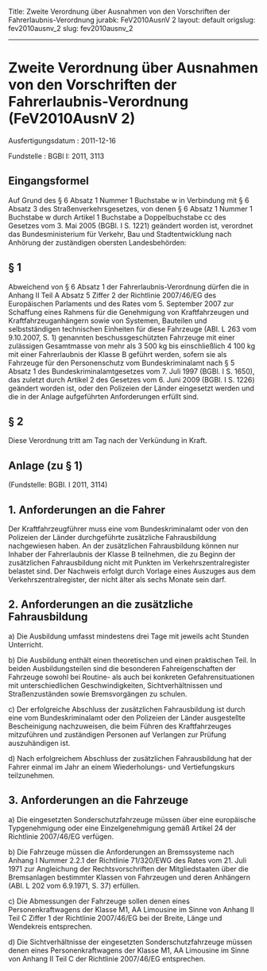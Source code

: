 Title: Zweite Verordnung über Ausnahmen von den Vorschriften der Fahrerlaubnis-Verordnung
jurabk: FeV2010AusnV 2
layout: default
origslug: fev2010ausnv_2
slug: fev2010ausnv_2

---

# Zweite Verordnung über Ausnahmen von den Vorschriften der Fahrerlaubnis-Verordnung (FeV2010AusnV 2)

Ausfertigungsdatum
:   2011-12-16

Fundstelle
:   BGBl I: 2011, 3113


## Eingangsformel

Auf Grund des § 6 Absatz 1 Nummer 1 Buchstabe w in Verbindung mit § 6
Absatz 3 des Straßenverkehrsgesetzes, von denen § 6 Absatz 1 Nummer 1
Buchstabe w durch Artikel 1 Buchstabe a Doppelbuchstabe cc des
Gesetzes vom 3. Mai 2005 (BGBl. I S. 1221) geändert worden ist,
verordnet das Bundesministerium für Verkehr, Bau und Stadtentwicklung
nach Anhörung der zuständigen obersten Landesbehörden:


## § 1

Abweichend von § 6 Absatz 1 der Fahrerlaubnis-Verordnung dürfen die in
Anhang II Teil A Absatz 5 Ziffer 2 der Richtlinie 2007/46/EG des
Europäischen Parlaments und des Rates vom 5. September 2007 zur
Schaffung eines Rahmens für die Genehmigung von Kraftfahrzeugen und
Kraftfahrzeuganhängern sowie von Systemen, Bauteilen und
selbstständigen technischen Einheiten für diese Fahrzeuge (ABl. L 263
vom 9.10.2007, S. 1) genannten beschussgeschützten Fahrzeuge mit einer
zulässigen Gesamtmasse von mehr als 3 500 kg bis einschließlich 4 100
kg mit einer Fahrerlaubnis der Klasse B geführt werden, sofern sie als
Fahrzeuge für den Personenschutz vom Bundeskriminalamt nach § 5 Absatz
1 des Bundeskriminalamtgesetzes vom 7. Juli 1997 (BGBl. I S. 1650),
das zuletzt durch Artikel 2 des Gesetzes vom 6. Juni 2009 (BGBl. I S.
1226) geändert worden ist, oder den Polizeien der Länder eingesetzt
werden und die in der Anlage aufgeführten Anforderungen erfüllt sind.


## § 2

Diese Verordnung tritt am Tag nach der Verkündung in Kraft.


## Anlage (zu § 1)

(Fundstelle: BGBl. I 2011, 3114)

## 1. Anforderungen an die Fahrer

Der Kraftfahrzeugführer muss eine vom Bundeskriminalamt oder von den
Polizeien der Länder durchgeführte zusätzliche Fahrausbildung
nachgewiesen haben. An der zusätzlichen Fahrausbildung können nur
Inhaber der Fahrerlaubnis der Klasse B teilnehmen, die zu Beginn der
zusätzlichen Fahrausbildung nicht mit Punkten im
Verkehrszentralregister belastet sind. Der Nachweis erfolgt durch
Vorlage eines Auszuges aus dem Verkehrszentralregister, der nicht
älter als sechs Monate sein darf.

## 2. Anforderungen an die zusätzliche Fahrausbildung


a)  Die Ausbildung umfasst mindestens drei Tage mit jeweils acht Stunden
    Unterricht.


b)  Die Ausbildung enthält einen theoretischen und einen praktischen Teil.
    In beiden Ausbildungsteilen sind die besonderen Fahreigenschaften der
    Fahrzeuge sowohl bei Routine- als auch bei konkreten
    Gefahrensituationen mit unterschiedlichen Geschwindigkeiten,
    Sichtverhältnissen und Straßenzuständen sowie Bremsvorgängen zu
    schulen.


c)  Der erfolgreiche Abschluss der zusätzlichen Fahrausbildung ist durch
    eine vom Bundeskriminalamt oder den Polizeien der Länder ausgestellte
    Bescheinigung nachzuweisen, die beim Führen des Kraftfahrzeuges
    mitzuführen und zuständigen Personen auf Verlangen zur Prüfung
    auszuhändigen ist.


d)  Nach erfolgreichem Abschluss der zusätzlichen Fahrausbildung hat der
    Fahrer einmal im Jahr an einem Wiederholungs- und Vertiefungskurs
    teilzunehmen.




## 3. Anforderungen an die Fahrzeuge


a)  Die eingesetzten Sonderschutzfahrzeuge müssen über eine europäische
    Typgenehmigung oder eine Einzelgenehmigung gemäß Artikel 24 der
    Richtlinie 2007/46/EG verfügen.


b)  Die Fahrzeuge müssen die Anforderungen an Bremssysteme nach Anhang I
    Nummer 2.2.1 der Richtlinie 71/320/EWG des Rates vom 21. Juli 1971 zur
    Angleichung der Rechtsvorschriften der Mitgliedstaaten über die
    Bremsanlagen bestimmter Klassen von Fahrzeugen und deren Anhängern
    (ABl. L 202 vom 6.9.1971, S. 37) erfüllen.


c)  Die Abmessungen der Fahrzeuge sollen denen eines Personenkraftwagens
    der Klasse M1, AA Limousine im Sinne von Anhang II Teil C Ziffer 1 der
    Richtlinie 2007/46/EG bei der Breite, Länge und Wendekreis
    entsprechen.


d)  Die Sichtverhältnisse der eingesetzten Sonderschutzfahrzeuge müssen
    denen eines Personenkraftwagens der Klasse M1, AA Limousine im Sinne
    von Anhang II Teil C der Richtlinie 2007/46/EG entsprechen.




